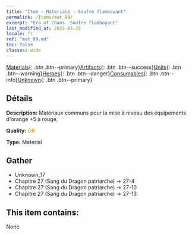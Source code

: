 ```yaml
---
title: "Item - Materials - Soufre flamboyant"
permalink: /Items/mat_99/
excerpt: "Era of Chaos  Soufre flamboyant"
last_modified_at: 2021-03-25
locale: fr
ref: "mat_99.md"
toc: false
classes: wide
---
```

 [Materials](/fr/Items/){: .btn .btn--primary}[Artifacts](/fr/Items/Artifacts/){: .btn .btn--success}[Units](/fr/Items/Units/){: .btn .btn--warning}[Heroes](/fr/Items/Heroes/){: .btn .btn--danger}[Consumables](/fr/Items/Consumables/){: .btn .btn--info}[Unknown](/fr/Items/Unknown/){: .btn .btn--primary}

## Détails
 **Description:** Matériaux communs pour la mise à niveau des équipements d'orange +5 à rouge.

 **Quality:** <span style="color: #FF8C00">OK</span>

 **Type:** Material

## Gather

*    Unknown_17 
*    Chapitre 27 (Sang du Dragon patriarche) -> 27-4 
*    Chapitre 27 (Sang du Dragon patriarche) -> 27-10 
*    Chapitre 27 (Sang du Dragon patriarche) -> 27-13 

## This item contains:

  None

